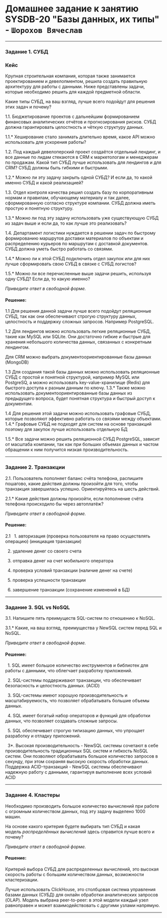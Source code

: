 # Домашнее задание к занятию SYSDB-20 "Базы данных, их типы" - `Шорохов Вячеслав`

---

### Задание 1. СУБД

### [](https://github.com/netology-code/sdb-homeworks/blob/main/11-01.md#%D0%BA%D0%B5%D0%B9%D1%81)Кейс

Крупная строительная компания, которая также занимается проектированием и девелопментом, решила создать правильную архитектуру для работы с данными. Ниже представлены задачи, которые необходимо решить для каждой предметной области.

Какие типы СУБД, на ваш взгляд, лучше всего подойдут для решения этих задач и почему?

1.1. Бюджетирование проектов с дальнейшим формированием финансовых аналитических отчётов и прогнозирования рисков. СУБД должна гарантировать целостность и чёткую структуру данных.

1.1.* Хеширование стало занимать длительно время, какое API можно использовать для ускорения работы?

1.2. Под каждый девелоперский проект создаётся отдельный лендинг, и все данные по лидам стекаются в CRM к маркетологам и менеджерам по продажам. Какой тип СУБД лучше использовать для лендингов и для CRM? СУБД должны быть гибкими и быстрыми.

1.2.* Можно ли эту задачу закрыть одной СУБД? И если да, то какой именно СУБД и какой реализацией?

1.3. Отдел контроля качества решил создать базу по корпоративным нормам и правилам, обучающему материалу и так далее, сформированную согласно структуре компании. СУБД должна иметь простую и понятную структуру.

1.3.* Можно ли под эту задачу использовать уже существующую СУБД из задач выше и если да, то как лучше это реализовать?

1.4. Департамент логистики нуждается в решении задач по быстрому формированию маршрутов доставки материалов по объектам и распределению курьеров по маршрутам с доставкой документов. СУБД должна уметь быстро работать со связями.

1.4.* Можно ли к этой СУБД подключить отдел закупок или для них лучше сформировать свою СУБД в связке с СУБД логистов?

1.5.* Можно ли все перечисленные выше задачи решить, используя одну СУБД? Если да, то какую именно?

_Приведите ответ в свободной форме._
#### Решение:

1.1 Для решения данной задачи лучше всего подойдут реляционные СУБД, так как они обеспечивают строгую структуру данных, целостность и поддержку сложных запросов. Например PostgreSQL.

1.2 Для лендингов можно использовать легкие реляционные СУБД, такие как MySQL или SQLite. Они достаточно гибкие и быстрые для хранения небольшого количества данных, связанных с конкретным лендингом.

Для CRM можно выбрать документоориентированные базы данных (MongoDB)

1.3 Для создания такой базы данных можно использовать реляционные СУБД с простой и понятной структурой, например MySQL или PostgreSQ, а можно использовать key-value-хранилище (Redis) для быстрого доступа к разным данным по ключу. 1.3.* Также можно использовать документоориентированные базы данных из предыдущего вопроса, будет понятная структура и быстрый доступ к документам.

1.4 Для решения этой задачи можно использовать графовые СУБД, которые позволяют эффективно работать со связями между объектами. 1.4.* Графовые СУБД не подходят для систем на основе транзакций поэтому для закупок лучше использовать отдельную БД

1.5.* Все задачи можно решить реляционной СУБД PostgreSQL, зависит от масштаба компании, так как при больших объемах данных и частом обращении к ним получится низкая производительность.

---

### Задание 2. Транзакции

2.1. Пользователь пополняет баланс счёта телефона, распишите пошагово, какие действия должны произойти для того, чтобы транзакция завершилась успешно. Ориентируйтесь на шесть действий.

2.1.* Какие действия должны произойти, если пополнение счёта телефона происходило бы через автоплатёж?

_Приведите ответ в свободной форме._

#### Решение:

2.1
  1. авторизация (проверка пользователя на право осуществлять операцию) (инициация транзакции)

  2. удаление денег со своего счета

  3. отправка денег на счет мобильного оператора

  4. проверка условий транзакции (наличие денег на счете)

  5. проверка успешности транзакции

  6. завершение транзакции (сохранение изменений в БД)

---

### Задание 3. SQL vs NoSQL

3.1. Напишите пять преимуществ SQL-систем по отношению к NoSQL.

3.1.* Какие, на ваш взгляд, преимущества у NewSQL систем перед SQL и NoSQL.

_Приведите ответ в свободной форме._

#### Решение:

  1. SQL имеет большое количество инструментов и библиотек для работы с данными, что облегчает разработку приложений.

  2. SQL-системы поддерживают транзакции, что обеспечивает безопасность и целостность данных. (ACID) 

  3. SQL-системы имеют хорошую производительность и масштабируемость, что позволяет обрабатывать большие объемы данных.

  4. SQL имеет богатый набор операторов и функций для обработки данных, что позволяет создавать сложные запросы.

  5. SQL обеспечивает строгую типизацию данных, что упрощает разработку и отладку приложений.

  3*. Высокая производительность - NewSQL системы сочетают в себе производительность традиционных SQL систем и гибкость NoSQL систем. Они позволяют обрабатывать большое количество запросов в секунду, при этом сохраняя высокую скорость обработки данных. Поддержка ACID-транзакций - NewSQL системы обеспечивают надежную работу с данными, гарантируя выполнение всех условий ACID

---

### Задание 4. Кластеры

Необходимо производить большое количество вычислений при работе с огромным количеством данных, под эту задачу выделено 1000 машин.

На основе какого критерия будете выбирать тип СУБД и какая модель _распределённых вычислений_ здесь справится лучше всего и почему?

_Приведите ответ в свободной форме._

#### Решение:

Критерий выбора СУБД для распределенных вычислений, это высокая скорость работы с большим количеством данных, возможности кластеризации.

Лучше использовать ClickHouse, это столбцовая система управления базами данных (СУБД) для онлайн обработки аналитических запросов (OLAP). Модель выбрана peer-to-peer: в этой модели каждый узел равноправен и может взаимодействовать с другими узлами напрямую.

---
